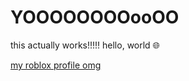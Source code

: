 # YOOOOOOOOooOO

this actually works!!!!! hello, world 🌐

[my roblox profile omg](https://www.roblox.com/users/1957832490/profile)
